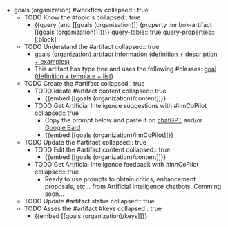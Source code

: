 
- goals (organization) #workflow
   collapsed:: true
  - TODO Know the #topic s
    collapsed:: true
    - {{query (and [[goals (organization)]] (property :innbok-artifact [[goals (organization)]]))}}
      query-table:: true
      query-properties:: [:block]
  - TODO Understand the #artifact
    collapsed:: true
    - [goals (organization) artifact information (definition + description + examples)](https://go.innbok.com/#/page/innBoK%2Fgoals-%28organization%29%2Finfo)
    - This artifact has type tree and uses the following #classes: [goal (definition + template + list)](https://go.innbok.com/#/page/innBoK%2Fclass%2Fgoal)
  - TODO Create the #artifact
     collapsed:: true
    - TODO Ideate #artifact content
      collapsed:: true
      - {{embed [[goals (organization)/content]]}}
    - TODO Get Artificial Inteligence suggestions with #innCoPilot
      collapsed:: true
      - Copy the prompt below and paste it on [chatGPT](https://chat.openai.com) and/or [Google Bard](https://bard.google.com/chat)
      - {{embed [[goals (organization)/innCoPilot]]}}
  - TODO Update the #artifact
    collapsed:: true
    - TODO Edit the #artifact content
     collapsed:: true
      - {{embed [[goals (organization)/content]]}}
    - TODO Get Artificial Inteligence feedback with #innCoPilot
      collapsed:: true
      - Ready to use prompts to obtain critics, enhancement proposals, etc... from Artificial Inteligence chatbots. Comming soon...
  - TODO Update #artifact status
    collapsed:: true
  - TODO Asses the #artifact #keys
    collapsed:: true
    - {{embed [[goals (organization)/keys]]}}



